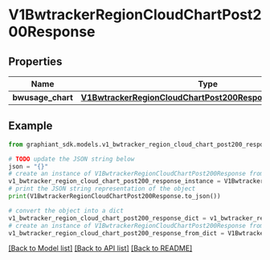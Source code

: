 # V1BwtrackerRegionCloudChartPost200Response


## Properties

Name | Type | Description | Notes
------------ | ------------- | ------------- | -------------
**bwusage_chart** | [**V1BwtrackerRegionCloudChartPost200ResponseBwusageChart**](V1BwtrackerRegionCloudChartPost200ResponseBwusageChart.md) |  | [optional] 

## Example

```python
from graphiant_sdk.models.v1_bwtracker_region_cloud_chart_post200_response import V1BwtrackerRegionCloudChartPost200Response

# TODO update the JSON string below
json = "{}"
# create an instance of V1BwtrackerRegionCloudChartPost200Response from a JSON string
v1_bwtracker_region_cloud_chart_post200_response_instance = V1BwtrackerRegionCloudChartPost200Response.from_json(json)
# print the JSON string representation of the object
print(V1BwtrackerRegionCloudChartPost200Response.to_json())

# convert the object into a dict
v1_bwtracker_region_cloud_chart_post200_response_dict = v1_bwtracker_region_cloud_chart_post200_response_instance.to_dict()
# create an instance of V1BwtrackerRegionCloudChartPost200Response from a dict
v1_bwtracker_region_cloud_chart_post200_response_from_dict = V1BwtrackerRegionCloudChartPost200Response.from_dict(v1_bwtracker_region_cloud_chart_post200_response_dict)
```
[[Back to Model list]](../README.md#documentation-for-models) [[Back to API list]](../README.md#documentation-for-api-endpoints) [[Back to README]](../README.md)


